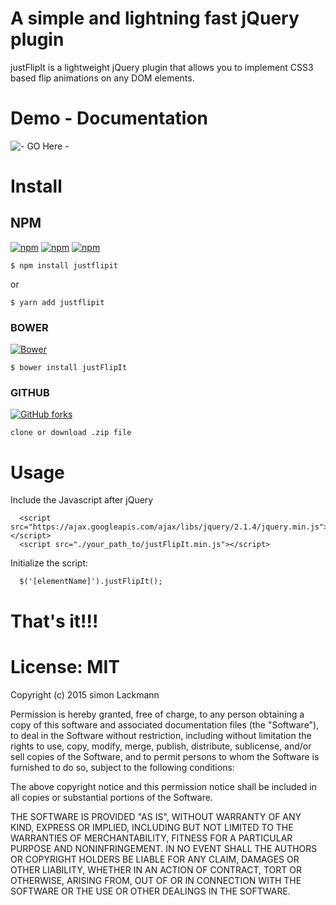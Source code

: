 # A simple and lightning fast jQuery plugin 
  justFlipIt is a lightweight jQuery plugin that allows you to implement CSS3 based flip animations on any DOM elements.  


# Demo - Documentation
  ![- GO Here -](http://simhub.github.io/justFlipIt/)  
  
# Install  

## NPM 
[![npm](https://img.shields.io/npm/dt/justflipit.svg?style=flat-square)](https://www.npmjs.com/package/justflipit) [![npm](https://img.shields.io/npm/v/justflipit.svg?style=flat-square)](https://www.npmjs.com/package/justflipit)  [![npm](https://img.shields.io/npm/l/justflipit.svg?style=flat-square)](https://www.npmjs.com/package/justflipit)   
  
    $ npm install justflipit
  or  
    
    $ yarn add justflipit  
    
    
### BOWER 
[![Bower](https://img.shields.io/bower/l/justFlipIt.svg?style=social&label=Bower&style=flat-square&style=flat-square)](https://bower.io/search/)  

    $ bower install justFlipIt  
    
### GITHUB 
[![GitHub forks](https://img.shields.io/github/forks/SimHub/justFlipIt.svg?style=social&label=Fork&style=flat-square&style=flat-square)](https://img.shields.io/github/forks/SimHub/justFlipIt)
  
    clone or download .zip file    

# Usage
  Include the Javascript after jQuery  

      <script src="https://ajax.googleapis.com/ajax/libs/jquery/2.1.4/jquery.min.js"></script>
      <script src="./your_path_to/justFlipIt.min.js"></script>
  
  Initialize the script:   

      $('[elementName]').justFlipIt();
  
# That's it!!!  

# License:  MIT
  Copyright (c) 2015 simon Lackmann
  
  Permission is hereby granted, free of charge, to any person obtaining a copy of this software and associated documentation files (the "Software"), to deal in the Software without restriction, including without limitation the rights to use, copy, modify, merge, publish, distribute, sublicense, and/or sell copies of the Software, and to permit persons to whom the Software is furnished to do so, subject to the following conditions:
 
  The above copyright notice and this permission notice shall be included in all copies or substantial portions of the Software.
  
  THE SOFTWARE IS PROVIDED "AS IS", WITHOUT WARRANTY OF ANY KIND, EXPRESS OR IMPLIED, INCLUDING BUT NOT LIMITED TO THE WARRANTIES OF MERCHANTABILITY, FITNESS FOR A PARTICULAR PURPOSE AND NONINFRINGEMENT. IN NO EVENT SHALL THE AUTHORS OR COPYRIGHT HOLDERS BE LIABLE FOR ANY CLAIM, DAMAGES OR OTHER LIABILITY, WHETHER IN AN ACTION OF CONTRACT, TORT OR OTHERWISE, ARISING FROM, OUT OF OR IN CONNECTION WITH THE SOFTWARE OR THE USE OR OTHER DEALINGS IN THE SOFTWARE.
